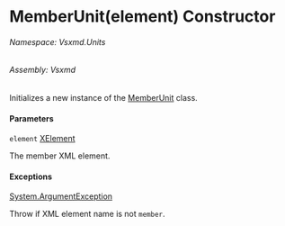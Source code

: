 <a name='M-Vsxmd-Units-MemberUnit-#ctor-System-Xml-Linq-XElement-'></a>
# MemberUnit(element) Constructor

###### Namespace:  Vsxmd.Units

###### Assembly:  Vsxmd

Initializes a new instance of the [MemberUnit](./../MemberUnit.md) class.

#### Parameters

`element`  [XElement](https://docs.microsoft.com/dotnet/api/System.Xml.Linq.XElement)  

The member XML element.

#### Exceptions

[System.ArgumentException](https://docs.microsoft.com/dotnet/api/System.ArgumentException)  

Throw if XML element name is not `member`.

